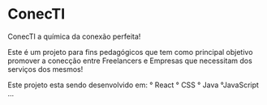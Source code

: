 # ConecTI
ConecTI a química da conexão perfeita!

Este é um projeto para fins pedagógicos que tem como principal objetivo
promover a conecção entre Freelancers e Empresas que necessitam dos serviços dos mesmos!


Este projeto esta sendo desenvolvido em:
  ° React
  ° CSS
  ° Java
  °JavaScript
  ...
